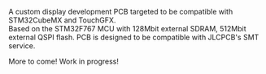 A custom display development PCB targeted to be compatible with STM32CubeMX and TouchGFX.  
Based on the STM32F767 MCU with 128Mbit external SDRAM, 512Mbit external QSPI flash.
PCB is designed to be compatible with JLCPCB's SMT service.

More to come!
Work in progress!